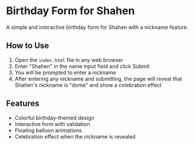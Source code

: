 # Birthday Form for Shahen

A simple and interactive birthday form for Shahen with a nickname feature.

## How to Use

1. Open the `index.html` file in any web browser
2. Enter "Shahen" in the name input field and click Submit
3. You will be prompted to enter a nickname
4. After entering any nickname and submitting, the page will reveal that Shahen's nickname is "dome" and show a celebration effect

## Features

- Colorful birthday-themed design
- Interactive form with validation
- Floating balloon animations
- Celebration effect when the nickname is revealed 
